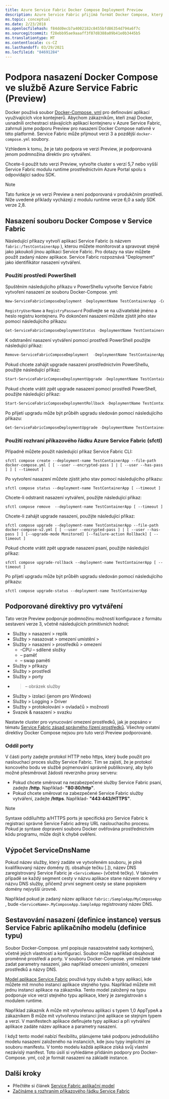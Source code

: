 ```yaml
---
title: Azure Service Fabric Docker Compose Deployment Preview
description: Azure Service Fabric přijímá formát Docker Compose, který usnadňuje orchestraci stávajících kontejnerů pomocí Service Fabric. Tato podpora je aktuálně ve verzi Preview.
ms.topic: conceptual
ms.date: 2/23/2018
ms.openlocfilehash: f84dd0ecb7a4002182c8455bfd86354d794a6f7c
ms.sourcegitcommit: f28ebb95ae9aaaff3f87d8388a09b41e0b3445b5
ms.translationtype: MT
ms.contentlocale: cs-CZ
ms.lasthandoff: 03/29/2021
ms.locfileid: "84691284"
---
```

# <a name="docker-compose-deployment-support-in-azure-service-fabric-preview"></a>Podpora nasazení Docker Compose ve službě Azure Service Fabric (Preview)

Docker používá soubor [Docker-Compose. yml](https://docs.docker.com/compose) pro definování aplikací využívajících více kontejnerů. Abychom zákazníkům, kteří znají Docker, usnadnili orchestraci stávajících aplikací kontejneru v Azure Service Fabric, zahrnuli jsme podporu Preview pro nasazení Docker Compose nativně v této platformě. Service Fabric může přijmout verzi 3 a pozdější `docker-compose.yml` soubory. 

Vzhledem k tomu, že je tato podpora ve verzi Preview, je podporovaná jenom podmnožina direktiv pro vytváření.

Chcete-li použít tuto verzi Preview, vytvořte cluster s verzí 5,7 nebo vyšší Service Fabric modulu runtime prostřednictvím Azure Portal spolu s odpovídající sadou SDK. 

> [!NOTE]
> Tato funkce je ve verzi Preview a není podporovaná v produkčním prostředí.
> Níže uvedené příklady vycházejí z modulu runtime verze 6,0 a sady SDK verze 2,8.

## <a name="deploy-a-docker-compose-file-on-service-fabric"></a>Nasazení souboru Docker Compose v Service Fabric

Následující příkazy vytvoří aplikaci Service Fabric (s názvem `fabric:/TestContainerApp` ), kterou můžete monitorovat a spravovat stejně jako jakoukoli jinou aplikaci Service Fabric. Pro dotazy na stav můžete použít zadaný název aplikace.
Service Fabric rozpoznává "Deployment" jako identifikátor nasazení vytváření.

### <a name="use-powershell"></a>Použití prostředí PowerShell

Spuštěním následujícího příkazu v PowerShellu vytvořte Service Fabric vytvoření nasazení ze souboru Docker-Compose. yml:

```powershell
New-ServiceFabricComposeDeployment -DeploymentName TestContainerApp -Compose docker-compose.yml [-RegistryUserName <>] [-RegistryPassword <>] [-PasswordEncrypted]
```

`RegistryUserName` a `RegistryPassword` Podívejte se na uživatelské jméno a heslo registru kontejneru. Po dokončení nasazení můžete zjistit jeho stav pomocí následujícího příkazu:

```powershell
Get-ServiceFabricComposeDeploymentStatus -DeploymentName TestContainerApp
```

K odstranění nasazení vytváření pomocí prostředí PowerShell použijte následující příkaz:

```powershell
Remove-ServiceFabricComposeDeployment  -DeploymentName TestContainerApp
```

Pokud chcete zahájit upgrade nasazení prostřednictvím PowerShellu, použijte následující příkaz:

```powershell
Start-ServiceFabricComposeDeploymentUpgrade -DeploymentName TestContainerApp -Compose docker-compose-v2.yml -Monitored -FailureAction Rollback
```

Pokud chcete vrátit zpět upgrade nasazení pomocí prostředí PowerShell, použijte následující příkaz:

```powershell
Start-ServiceFabricComposeDeploymentRollback -DeploymentName TestContainerApp
```

Po přijetí upgradu může být průběh upgradu sledován pomocí následujícího příkazu:

```powershell
Get-ServiceFabricComposeDeploymentUpgrade -DeploymentName TestContainerApp
```

### <a name="use-azure-service-fabric-cli-sfctl"></a>Použití rozhraní příkazového řádku Azure Service Fabric (sfctl)

Případně můžete použít následující příkaz Service Fabric CLI:

```shell
sfctl compose create --deployment-name TestContainerApp --file-path docker-compose.yml [ [ --user --encrypted-pass ] | [ --user --has-pass ] ] [ --timeout ]
```

Po vytvoření nasazení můžete zjistit jeho stav pomocí následujícího příkazu:

```shell
sfctl compose status --deployment-name TestContainerApp [ --timeout ]
```

Chcete-li odstranit nasazení vytváření, použijte následující příkaz:

```shell
sfctl compose remove  --deployment-name TestContainerApp [ --timeout ]
```

Chcete-li zahájit upgrade nasazení, použijte následující příkaz:

```shell
sfctl compose upgrade --deployment-name TestContainerApp --file-path docker-compose-v2.yml [ [ --user --encrypted-pass ] | [ --user --has-pass ] ] [--upgrade-mode Monitored] [--failure-action Rollback] [ --timeout ]
```

Pokud chcete vrátit zpět upgrade nasazení psaní, použijte následující příkaz:

```shell
sfctl compose upgrade-rollback --deployment-name TestContainerApp [ --timeout ]
```

Po přijetí upgradu může být průběh upgradu sledován pomocí následujícího příkazu:

```shell
sfctl compose upgrade-status --deployment-name TestContainerApp
```

## <a name="supported-compose-directives"></a>Podporované direktivy pro vytváření

Tato verze Preview podporuje podmnožinu možností konfigurace z formátu sestavení verze 3, včetně následujících primitivních hodnot:

* Služby > nasazení > replik
* Služby > nasazovat > omezení umístění >
* Služby > nasazení > prostředků > omezení
    * -CPU – sdílené složky
    * – paměť
    * – swap paměti
* Služby > příkazy
* Služby > prostředí
* Služby > porty
* > – obrázek služby
* Služby > izolaci (jenom pro Windows)
* Služby > Logging > Driver
* Služby > protokolování > ovladačů > možnosti
* Svazek & nasazení > svazku

Nastavte cluster pro vynucování omezení prostředků, jak je popsáno v tématu [Service Fabric zásad správného řízení prostředků](service-fabric-resource-governance.md). Všechny ostatní direktivy Docker Compose nejsou pro tuto verzi Preview podporované.

### <a name="ports-section"></a>Oddíl porty

V části porty zadejte protokol HTTP nebo https, který bude použit pro naslouchací proces služby Service Fabric. Tím se zajistí, že je protokol koncového bodu ve službě pojmenování správně publikovaný, aby bylo možné přesměrovat žádosti reverzního proxy serveru:
* Pokud chcete směrovat na nezabezpečené služby Service Fabric psaní, zadejte **/http**. Například- **"80:80/http"**.
* Pokud chcete směrovat na zabezpečené Service Fabric služby vytváření, zadejte **/https**. Například- **"443:443/HTTPS"**.

> [!NOTE]
> Syntaxe oddílu/http a/HTTPS ports je specifická pro Service Fabric k registraci správné Service Fabric adresy URL naslouchacího procesu.  Pokud je syntaxe dopravení souboru Docker ověřována prostřednictvím kódu programu, může dojít k chybě ověření.

## <a name="servicednsname-computation"></a>Výpočet ServiceDnsName

Pokud název služby, který zadáte ve vytvořeném souboru, je plně kvalifikovaný název domény (tj. obsahuje tečku [.]), název DNS zaregistrovaný Service Fabric je `<ServiceName>` (včetně tečky). V takovém případě se každý segment cesty v názvu aplikace stane názvem domény v názvu DNS služby, přičemž první segment cesty se stane popiskem domény nejvyšší úrovně.

Například pokud je zadaný název aplikace `fabric:/SampleApp/MyComposeApp` , bude `<ServiceName>.MyComposeApp.SampleApp` registrovaný název DNS.

## <a name="compose-deployment-instance-definition-versus-service-fabric-app-model-type-definition"></a>Sestavování nasazení (definice instance) versus Service Fabric aplikačního modelu (definice typu)

Soubor Docker-Compose. yml popisuje nasazovatelné sady kontejnerů, včetně jejich vlastností a konfigurací.
Soubor může například obsahovat proměnné prostředí a porty. V souboru Docker-Compose. yml můžete také zadat parametry nasazení, jako například omezení umístění, omezení prostředků a názvy DNS.

[Model aplikace Service Fabric](service-fabric-application-model.md) používá typy služeb a typy aplikací, kde můžete mít mnoho instancí aplikace stejného typu. Například můžete mít jednu instanci aplikace na zákazníka. Tento model založený na typu podporuje více verzí stejného typu aplikace, který je zaregistrován s modulem runtime.

Například zákazník A může mít vytvořenou aplikaci s typem 1,0 AppTypeA a zákazníkem B může mít vytvořenou instanci jiné aplikace se stejným typem a verzí. V manifestech aplikace definujete typy aplikací a při vytváření aplikace zadáte název aplikace a parametry nasazení.

I když tento model nabízí flexibilitu, plánujeme také podporu jednoduššího modelu nasazení založeného na instancích, kde jsou typy implicitní ze souboru manifestu. V tomto modelu každá aplikace získá svůj vlastní nezávislý manifest. Toto úsilí si vyhledáme přidáním podpory pro Docker-Compose. yml, což je formát nasazení na základě instance.

## <a name="next-steps"></a>Další kroky

* Přečtěte si článek [Service Fabric aplikační model](service-fabric-application-model.md)
* [Začínáme s rozhraním příkazového řádku Service Fabric](service-fabric-cli.md)
